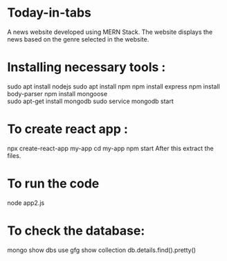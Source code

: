 # Today-in-tabs
A news website developed using MERN Stack. The website displays the news based on the genre selected in the website. 

# Installing necessary tools : 
sudo apt install nodejs
sudo apt install npm 
npm install express
npm install body-parser
npm install mongoose  
sudo apt-get install mongodb
sudo service mongodb start 


# To create react app :
npx create-react-app my-app
cd my-app
npm start
After this extract the files.


# To run the code 
node app2.js 


# To check the database:
mongo
show dbs
use gfg 
show collection
db.details.find().pretty()
